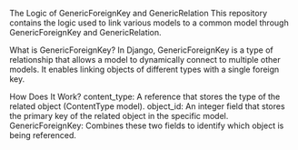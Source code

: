 
The Logic of GenericForeignKey and GenericRelation
This repository contains the logic used to link various models to a common model through GenericForeignKey and GenericRelation.

What is GenericForeignKey?
In Django, GenericForeignKey is a type of relationship that allows a model to dynamically connect to multiple other models. It enables linking objects of different types with a single foreign key.

How Does It Work?
content_type: A reference that stores the type of the related object (ContentType model).
object_id: An integer field that stores the primary key of the related object in the specific model.
GenericForeignKey: Combines these two fields to identify which object is being referenced.
